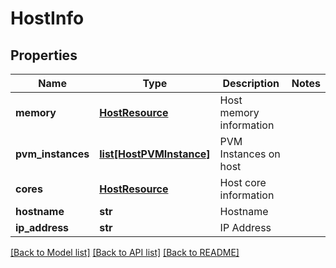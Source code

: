 # HostInfo

## Properties
Name | Type | Description | Notes
------------ | ------------- | ------------- | -------------
**memory** | [**HostResource**](HostResource.md) | Host memory information | 
**pvm_instances** | [**list[HostPVMInstance]**](HostPVMInstance.md) | PVM Instances on host | 
**cores** | [**HostResource**](HostResource.md) | Host core information | 
**hostname** | **str** | Hostname | 
**ip_address** | **str** | IP Address | 

[[Back to Model list]](../README.md#documentation-for-models) [[Back to API list]](../README.md#documentation-for-api-endpoints) [[Back to README]](../README.md)


